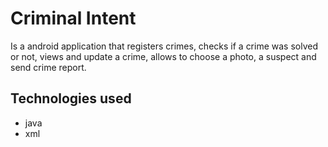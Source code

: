 # Criminal Intent

Is a android application that registers crimes, checks if a crime was solved or not, views and update a crime, allows to choose a photo, a suspect and send crime report.

## Technologies used

- java
- xml
